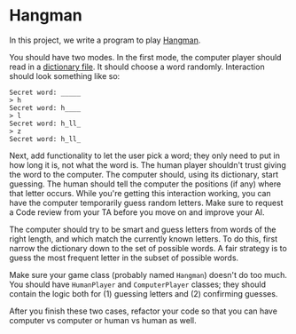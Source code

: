 # Hangman

In this project, we write a program to play [Hangman][wiki-hangman].

You should have two modes. In the first mode, the computer player
should read in a [dictionary file][dictionary]. It should choose
a word randomly. Interaction should look something like so:

    Secret word: _____
    > h
    Secret word: h____
    > l
    Secret word: h_ll_
    > z
    Secret word: h_ll_

Next, add functionality to let the user pick a word; they only need to
put in how long it is, not what the word is. The human player
shouldn't trust giving the word to the computer. The computer should,
using its dictionary, start guessing. The human should tell the
computer the positions (if any) where that letter occurs. While you're
getting this interaction working, you can have the computer
temporarily guess random letters. Make sure to request a Code review
from your TA before you move on and improve your AI.

The computer should try to be smart and guess letters from words of
the right length, and which match the currently known letters. To do
this, first narrow the dictionary down to the set of possible words. A
fair strategy is to guess the most frequent letter in the subset of
possible words.

Make sure your game class (probably named `Hangman`) doesn't do too
much. You should have `HumanPlayer` and `ComputerPlayer` classes; they
should contain the logic both for (1) guessing letters and (2)
confirming guesses.

After you finish these two cases, refactor your code so that you can have computer vs computer or human vs human as well.

[wiki-hangman]: http://en.wikipedia.org/wiki/Hangman_(game)
[dictionary]: https://github.com/appacademy/ruby-curriculum/blob/master/projects/dictionary.txt
